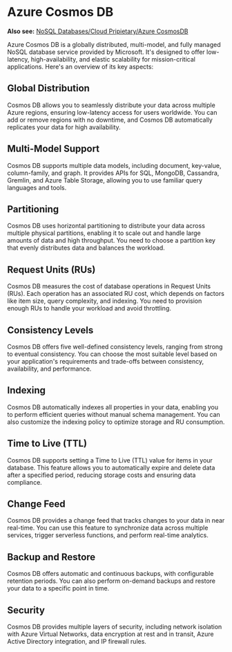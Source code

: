 # Azure Cosmos DB

**Also see:** [NoSQL Databases/Cloud Pripietary/Azure CosmosDB](../../../NoSQL%20Databases/Cloud%20Propietary/Azure%20CosmosDB.md)

Azure Cosmos DB is a globally distributed, multi-model, and fully managed NoSQL database service provided by Microsoft. It's designed to offer low-latency, high-availability, and elastic scalability for mission-critical applications. Here's an overview of its key aspects:

## Global Distribution

Cosmos DB allows you to seamlessly distribute your data across multiple Azure regions, ensuring low-latency access for users worldwide. You can add or remove regions with no downtime, and Cosmos DB automatically replicates your data for high availability.

## Multi-Model Support

Cosmos DB supports multiple data models, including document, key-value, column-family, and graph. It provides APIs for SQL, MongoDB, Cassandra, Gremlin, and Azure Table Storage, allowing you to use familiar query languages and tools.

## Partitioning

Cosmos DB uses horizontal partitioning to distribute your data across multiple physical partitions, enabling it to scale out and handle large amounts of data and high throughput. You need to choose a partition key that evenly distributes data and balances the workload.

## Request Units (RUs)

Cosmos DB measures the cost of database operations in Request Units (RUs). Each operation has an associated RU cost, which depends on factors like item size, query complexity, and indexing. You need to provision enough RUs to handle your workload and avoid throttling.

## Consistency Levels

Cosmos DB offers five well-defined consistency levels, ranging from strong to eventual consistency. You can choose the most suitable level based on your application's requirements and trade-offs between consistency, availability, and performance.

## Indexing

Cosmos DB automatically indexes all properties in your data, enabling you to perform efficient queries without manual schema management. You can also customize the indexing policy to optimize storage and RU consumption.

## Time to Live (TTL)

Cosmos DB supports setting a Time to Live (TTL) value for items in your database. This feature allows you to automatically expire and delete data after a specified period, reducing storage costs and ensuring data compliance.

## Change Feed

Cosmos DB provides a change feed that tracks changes to your data in near real-time. You can use this feature to synchronize data across multiple services, trigger serverless functions, and perform real-time analytics.

## Backup and Restore

Cosmos DB offers automatic and continuous backups, with configurable retention periods. You can also perform on-demand backups and restore your data to a specific point in time.

## Security

Cosmos DB provides multiple layers of security, including network isolation with Azure Virtual Networks, data encryption at rest and in transit, Azure Active Directory integration, and IP firewall rules.
